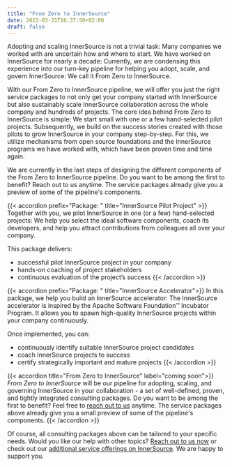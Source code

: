 ```yaml
---
title: "From Zero to InnerSource"
date: 2022-03-31T16:37:50+02:00
draft: false
---
```

  
Adopting and scaling InnerSource is not a trivial task: Many companies we worked with are uncertain how and where to start. We have worked on InnerSource for nearly a decade: Currently, we are condensing this experience into our turn-key pipeline for helping you adopt, scale, and govern InnerSource: We call it From Zero to InnerSource.

With our From Zero to InnerSource pipeline, we will offer you just the right service packages to not only get your company started with InnerSource but also sustainably scale InnerSource collaboration across the whole company and hundreds of projects.
The core idea behind From Zero to InnerSource is simple: We start small with one or a few hand-selected pilot projects. Subsequently, we build on the success stories created with those pilots to grow InnerSource in your company step-by-step. For this, we utilize mechanisms from open source foundations and the InnerSource programs we have worked with, which have been proven time and time again.

We are currently in the last steps of designing the different components of the From Zero to InnerSource pipeline. Do you want to be among the first to benefit? Reach out to us anytime. The service packages already give you a preview of some of the pipeline's components.


{{< accordion prefix="Package: " title="InnerSource Pilot Project" >}}
Together with you, we pilot InnerSource in one (or a few) hand-selected projects: We help you select the ideal software components, coach its developers, and help you attract contributions from colleagues all over your company.

This package delivers:
- successful pilot InnerSource project in your company
- hands-on coaching of project stakeholders
- continuous evaluation of the project’s success
{{< /accordion >}}

{{< accordion prefix="Package: " title="InnerSource Accelerator">}}
In this package, we help you build an InnerSource accelerator: The InnerSource accelerator is inspired by the Apache Software Foundation™ Incubator Program. It allows you to spawn high-quality InnerSource projects within your company continuously.

Once implemented, you can: 
- continuously identify suitable InnerSource project candidates
- coach InnerSource projects to success
- certify strategically important and mature projects
{{< /accordion >}}

{{< accordion title="From Zero to InnerSource" label="coming soon">}}
_From Zero to InnerSource_ will be our pipeline for adopting, scaling, and governing InnerSource in your collaboration - a set of well-defined, proven, and tightly integrated consulting packages. Do you want to be among the first to benefit? Feel free to [reach out to us](mailto:mail@caprarodorner.de) anytime. The service packages above already give you a small preview of some of the pipeline's components. 
{{< /accordion >}}

Of course, all consulting packages above can be tailored to your specific needs. Would you like our help with other topics? [Reach out to us now](mailto:mail@caprarodorner.de) or check out our [additional service offerings on InnerSource](/services). We are happy to support you.
